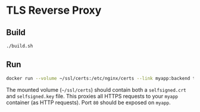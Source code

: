 # TLS Reverse Proxy

## Build

```bash
./build.sh
```

## Run

```bash
docker run --volume ~/ssl/certs:/etc/nginx/certs --link myapp:backend tlsrevproxy
```

The mounted volume (`~/ssl/certs`) should contain both a `selfsigned.crt` and `selfsigned.key` file.
This proxies all HTTPS requests to your `myapp` container (as HTTP requests). Port `80` should be exposed on `myapp`.
